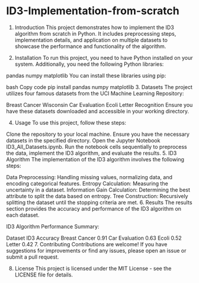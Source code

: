 # ID3-Implementation-from-scratch
1. Introduction
This project demonstrates how to implement the ID3 algorithm from scratch in Python. It includes preprocessing steps, implementation details, and application on multiple datasets to showcase the performance and functionality of the algorithm.

2. Installation
To run this project, you need to have Python installed on your system. Additionally, you need the following Python libraries:

pandas
numpy
matplotlib
You can install these libraries using pip:

bash
Copy code
pip install pandas numpy matplotlib
3. Datasets
The project utilizes four famous datasets from the UCI Machine Learning Repository:

Breast Cancer Wisconsin
Car Evaluation
Ecoli
Letter Recognition
Ensure you have these datasets downloaded and accessible in your working directory.

4. Usage
To use this project, follow these steps:

Clone the repository to your local machine.
Ensure you have the necessary datasets in the specified directory.
Open the Jupyter Notebook ID3_All_Datasets.ipynb.
Run the notebook cells sequentially to preprocess the data, implement the ID3 algorithm, and evaluate the results.
5. ID3 Algorithm
The implementation of the ID3 algorithm involves the following steps:

Data Preprocessing: Handling missing values, normalizing data, and encoding categorical features.
Entropy Calculation: Measuring the uncertainty in a dataset.
Information Gain Calculation: Determining the best attribute to split the data based on entropy.
Tree Construction: Recursively splitting the dataset until the stopping criteria are met.
6. Results
The results section provides the accuracy and performance of the ID3 algorithm on each dataset.

ID3 Algorithm Performance Summary:

Dataset	ID3 Accuracy
Breast Cancer	0.91
Car Evaluation	0.63
Ecoli	0.52
Letter	0.42
7. Contributing
Contributions are welcome! If you have suggestions for improvements or find any issues, please open an issue or submit a pull request.

8. License
This project is licensed under the MIT License - see the LICENSE file for details.

